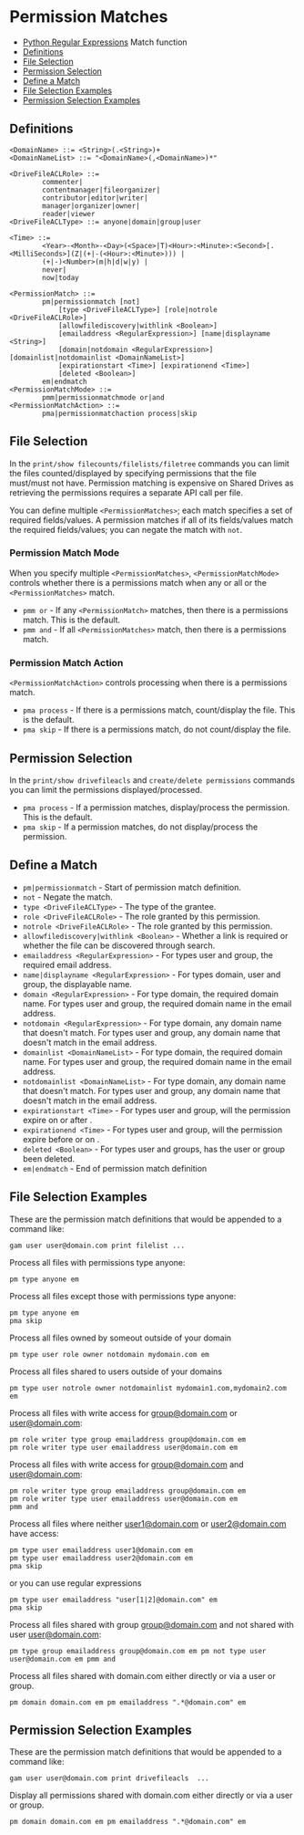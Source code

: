 # Permission Matches
- [Python Regular Expressions](Python-Regular-Expressions) Match function
- [Definitions](#definitions)
- [File Selection](#file-selection)
- [Permission Selection](#permission-selection)
- [Define a Match](#define-a-match)
- [File Selection Examples](#file-selection-examples)
- [Permission Selection Examples](#permission-selection-examples)

## Definitions
```
<DomainName> ::= <String>(.<String>)+
<DomainNameList> ::= "<DomainName>(,<DomainName>)*"

<DriveFileACLRole> ::=
        commenter|
        contentmanager|fileorganizer|
        contributor|editor|writer|
        manager|organizer|owner|
        reader|viewer
<DriveFileACLType> ::= anyone|domain|group|user

<Time> ::=
        <Year>-<Month>-<Day>(<Space>|T)<Hour>:<Minute>:<Second>[.<MilliSeconds>](Z|(+|-(<Hour>:<Minute>))) |
        (+|-)<Number>(m|h|d|w|y) |
        never|
        now|today

<PermissionMatch> ::=
        pm|permissionmatch [not]
            [type <DriveFileACLType>] [role|notrole <DriveFileACLRole>]
            [allowfilediscovery|withlink <Boolean>]
            [emailaddress <RegularExpression>] [name|displayname <String>]
            [domain|notdomain <RegularExpression>] [domainlist|notdomainlist <DomainNameList>]
            [expirationstart <Time>] [expirationend <Time>]
            [deleted <Boolean>]
        em|endmatch
<PermissionMatchMode> ::=
        pmm|permissionmatchmode or|and
<PermissionMatchAction> ::=
        pma|permissionmatchaction process|skip
```
## File Selection
In the `print/show filecounts/filelists/filetree` commands you can limit the files counted/displayed by specifying permissions
that the file must/must not have. Permission matching is expensive on Shared Drives as retrieving the permissions requires a separate API call per file.

You can define multiple `<PermissionMatches>`; each match specifies a set of required fields/values. A permission
matches if all of its fields/values match the required fields/values; you can negate the match with `not`.

### Permission Match Mode
When you specify multiple `<PermissionMatches>`, `<PermissionMatchMode>` controls whether there is a permissions match
when any or all or the `<PermissionMatches>` match.
* `pmm or` - If any `<PermissionMatch>` matches, then there is a permissions match. This is the default.
* `pmm and` - If all `<PermissionMatches>` match, then there is a permissions match.

### Permission Match Action
`<PermissionMatchAction>` controls processing when there is a permissions match.
* `pma process` - If there is a  permissions match, count/display the file. This is the default.
* `pma skip` - If there is a permissions match, do not count/display the file.

## Permission Selection
In the `print/show drivefileacls` and `create/delete permissions` commands you can limit the permissions displayed/processed.

* `pma process` - If a permission matches, display/process the permission. This is the default.
* `pma skip` - If a permission matches, do not display/process the permission.

## Define a Match
* `pm|permissionmatch` - Start of permission match definition.
* `not` - Negate the match.
* `type <DriveFileACLType>` - The type of the grantee.
* `role <DriveFileACLRole>` - The role granted by this permission.
* `notrole <DriveFileACLRole>` - The role granted by this permission.
* `allowfilediscovery|withlink <Boolean>` - Whether a link is required or whether the file can be discovered through search.
* `emailaddress <RegularExpression>` - For types user and group, the required email address.
* `name|displayname <RegularExpression>` - For types domain, user and group, the displayable name.
* `domain <RegularExpression>` - For type domain, the required domain name. For types user and group, the required domain name in the email address.
* `notdomain <RegularExpression>` - For type domain, any domain name that doesn't match. For types user and group, any domain name that doesn't match in the email address.
* `domainlist <DomainNameList>` - For type domain, the required domain name. For types user and group, the required domain name in the email address.
* `notdomainlist <DomainNameList>` - For type domain, any domain name that doesn't match. For types user and group, any domain name that doesn't match in the email address.
* `expirationstart <Time>` - For types user and group, will the permission expire on or after <Time>.
* `expirationend <Time>` - For types user and group, will the permission expire before or on <Time>.
* `deleted <Boolean>` - For types user and groups, has the user or group been deleted.
* `em|endmatch` - End of permission match definition

## File Selection Examples

These are the permission match definitions that would be appended to a command like:
```
gam user user@domain.com print filelist ...
```

Process all files with permissions type anyone:
```
pm type anyone em
```

Process all files except those with permissions type anyone:
```
pm type anyone em
pma skip
```
Process all files owned by someout outside of your domain
```
pm type user role owner notdomain mydomain.com em
```
Process all files shared to users outside of your domains
```
pm type user notrole owner notdomainlist mydomain1.com,mydomain2.com em
```
Process all files with write access for group@domain.com or user@domain.com:
```
pm role writer type group emailaddress group@domain.com em
pm role writer type user emailaddress user@domain.com em
```
Process all files with write access for group@domain.com and user@domain.com:
```
pm role writer type group emailaddress group@domain.com em
pm role writer type user emailaddress user@domain.com em
pmm and
```
Process all files where neither user1@domain.com or user2@domain.com have access:
```
pm type user emailaddress user1@domain.com em
pm type user emailaddress user2@domain.com em
pma skip
```
or you can use regular expressions
```
pm type user emailaddress "user[1|2]@domain.com" em
pma skip
```
Process all files shared with group group@domain.com and not shared with user user@domain.com:
```
pm type group emailaddress group@domain.com em pm not type user user@domain.com em pmm and
```

Process all files shared with domain.com either directly or via a user or group.
```
pm domain domain.com em pm emailaddress ".*@domain.com" em
```
## Permission Selection Examples
These are the permission match definitions that would be appended to a command like:
```
gam user user@domain.com print drivefileacls  ...
```

Display all permissions shared with domain.com either directly or via a user or group.
```
pm domain domain.com em pm emailaddress ".*@domain.com" em
```
